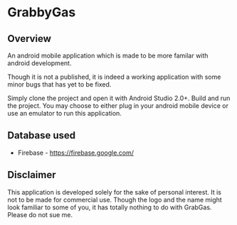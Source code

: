 # GrabbyGas
## Overview
An android mobile application which is made to be more familar with android development.

Though it is not a published, it is indeed a working application with some minor bugs that has yet to be fixed.

Simply clone the project and open it with Android Studio 2.0+. Build and run the project. You may choose to either plug in your android mobile device or use an emulator to run this application.

## Database used
- Firebase - <https://firebase.google.com/>

## Disclaimer
This application is developed solely for the sake of personal interest. It is not to be made for commercial use. Though the logo and the name might look familiar to some of you, it has totally nothing to do with GrabGas. Please do not sue me.

